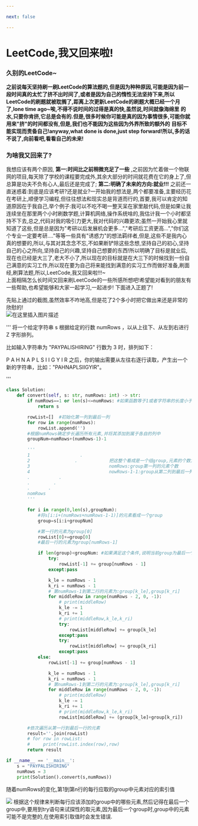 ```yaml
---

next: false

---
```




<BlogInfo id="1326"/>

  

# **LeetCode,我又回来啦!​**

      

### 久别的LeetCode~

**之前说每天坚持刷一刷LeetCode的算法题的,但是因为种种原因,可能是因为前一段时间真的太忙了挤不出时间了,或者是因为自己的惰性无法坚持下来,所以LeetCode的刷题就被耽搁了,距离上次更新LeetCode的刷题大概已经一个月了,lone time ago~唉,不得不说时间的过得是真的快,虽然说,时间就像海绵里** **的水,只要你肯挤,它总是会有的.但是,很多时候你可能是真的因为事情很多,可能你就用来"挤"的时间都没有,但是,我们也不能因为这些因为外界所致的额外的** **目标不能实现而责备自己!anyway,what done is done,just step forward!所以,多的话不说了,向前看吧,看看自己的未来!**

### 为啥我又回来了?

我想应该有两个原因, **第一:时间比之前稍微充足了一些** ,之前因为忙着做一个物联网的项目,每天除了学校的课程要完成外,其余大部分的时间就花费在它的身上了,但总算是功夫不负有心人,最后还是完成了; **第二:明确了未来的方向:就业!!!** 之前还一直迷惑着:到底是应该考研?还是就业?一开始我的想法是,两个都要准备,主要经历花在考研上,顺便学习编程,但往往想法和现实总是背道而行的,首要,我可以肯定的知道原因在于我自己,举个例子:我可以不吃不喝一整天呆在家里敲代码,但是如果让我连续坐在那里两个小时刷数学题,计算机网络,操作系统啥的,我估计我一个小时都坚持不下去,总之,代码对我的吸引力更大,我对代码的兴趣更浓;虽然一开始我心里就知道了这些,但是总是因为"考研以后发展机会更多...","考研后工资更高...","你们这个专业一定要考研...."等等一些具有"诱惑力"的想法羁绊者,但是,这些不是我内心真的想要的,所以,与其对其念念不忘,不如果断铲除这些念想,坚持自己的初心,坚持自己的心之所向,坚持自己的兴趣,坚持自己想要的东西!所以明确了目标是就业后,现在也已经是大三了,老大不小了,所以现在的目标就是在大三下的时候找到一份自己满意的实习工作,所以现在要为自己将来能找到满意的实习工作而做好准备,刷面经,刷算法题,所以,LeetCode,我又回来啦!!!~  
上面相隔怎么长时间又回来刷LeetCode的一些所感所想吧!希望能对看到的朋友有一些帮助,也希望能够和大家一起学习,一起进步!
下面进入正题了!

先贴上通过的截图,虽然效率不咋地高,但是花了2个多小时把它做出来还是非常的欣慰的!  
![在这里插入图片描述](https://img-blog.csdnimg.cn/1bd03cd3ea0b495098194d66b9b9efbd.png?x-oss-process=image/watermark,type_ZHJvaWRzYW5zZmFsbGJhY2s,shadow_50,text_Q1NETiBAbGl0dGxl5Lqu772e,size_20,color_FFFFFF,t_70,g_se,x_16)

'''
将一个给定字符串 s 根据给定的行数 numRows ，以从上往下、从左到右进行 Z 字形排列。

比如输入字符串为 "PAYPALISHIRING" 行数为 3 时，排列如下：

P   A   H   N
A P L S I I G
Y   I   R
之后，你的输出需要从左往右逐行读取，产生出一个新的字符串，比如："PAHNAPLSIIGYIR"。

'''

```python
class Solution:
    def convert(self, s: str, numRows: int) -> str:
        if numRows==1 or len(s)<=numRows: #如果函数等于1或者字符串的长度小于函数,直接返回原字符串
            return s

        rowList=[]  #初始化第一列到最后一列
        for row in range(numRows):
            rowList.append('')
        #根据numRows确定步长遍历所有元素,并将其添加到属于各自的列中
        groupNum=numRows+(numRows-1)-1

        '''
        1                   .
        2                 .            把这整个看成是一个组group,元素的个数为nomRows+nomRows-1-1
        3                              nomRows:group第一列的元素个数 
        4                              nowRows-1-1:group从第二列到最后一列的元素个数,每一列都只有一个元素
        .           .
        .         .
        .       .
        nomRows                 
        '''

        for i in range(0,len(s),groupNum):
            #将s[i:i+(numRows+numRows-1-1)]的元素看成一个group
            group=s[i:i+groupNum]

            #第一行的元素为group[0]
            rowList[0]+=group[0]
            #最后一行的元素为group[numRows-1]

            if len(group)<groupNum: #如果满足这个条件,说明当前group为最后一个group,它里面的元素个数可能是不足的
                try:
                    rowList[-1] += group[numRows - 1]
                except:pass

                k_le = numRows - 1
                k_ri = numRows - 1
                # 第numRows-1到第二行的元素为:group[k_le],group[k_ri]
                for middleRow in range(numRows - 2, 0, -1):
                    # print(middleRow)
                    k_le -= 1
                    k_ri += 1
                    # print(middleRow,k_le,k_ri)
                    try:
                        rowList[middleRow] += group[k_le]
                    except:pass
                    try:
                        rowList[middleRow] += group[k_ri]
                    except:pass
            else:
                rowList[-1] += group[numRows - 1]

                k_le = numRows - 1
                k_ri = numRows - 1
                # 第numRows-1到第二行的元素为:group[k_le],group[k_ri]
                for middleRow in range(numRows - 2, 0, -1):
                    # print(middleRow)
                    k_le -= 1
                    k_ri += 1
                    # print(middleRow,k_le,k_ri)
                    rowList[middleRow] += (group[k_le]+group[k_ri])

        #依次遍历从第一行到最后一行的元素
        result=''.join(rowList)
        # for row in rowList:
        #     print(rowList.index(row),row)
        return result

if __name__ == '__main__':
    s = "PAYPALISHIRING"
    numRows = 3
    print(Solution().convert(s,numRows))

```

随着numRows的变化,第1到第n行的每行应取的group中元素对应的索引值

![](https://img-blog.csdnimg.cn/171a587650a146a793dfaa2ca792b2a4.png?x-oss-process=image/watermark,type_ZHJvaWRzYW5zZmFsbGJhY2s,shadow_50,text_Q1NETiBAbGl0dGxl5Lqu772e,size_20,color_FFFFFF,t_70,g_se,x_16)
根据这个规律来判断每行应该添加的group中的哪些元素,然后记得在最后一个group中,要用到try语句来试探性的取元素,因为最后一个group时,group中的元素可能不是完整的,在使用索引取值时会发生错误.
    





<ActionBox />
